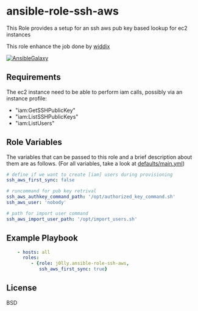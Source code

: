 ansible-role-ssh-aws
=========

This Role provides a setup for an ssh aws pub key based lookup for ec2 instances

This role enhance the job done by [widdix](https://github.com/widdix/aws-ec2-ssh)

[![AnsibleGalaxy](https://img.shields.io/ansible/role/466.svg)](https://galaxy.ansible.com/j0lly/ansible-role-ssh-aws/)

Requirements
------------

The ec2 instance need to be able to perform iam calls, possibly via an instance profile:
 - "iam:GetSSHPublicKey"
 - "iam:ListSSHPublicKeys"
 - "iam:ListUsers"


Role Variables
--------------

The variables that can be passed to this role and a brief description about
them are as follows. (For all variables, take a look at [defaults/main.yml](defaults/main.yml))

```yaml
# define if we want to create [iam] users during provisioning
ssh_aws_first_sync: false

# runcommand for pub key retrival
ssh_aws_authkey_command_path: '/opt/authorized_key_command.sh'
ssh_aws_user: 'nobody'

# path for import user command
ssh_aws_import_user_path: '/opt/import_users.sh'
```

Example Playbook
----------------

```yaml
    - hosts: all
      roles:
         - {role: j0lly.ansible-role-ssh-aws,
            ssh_aws_first_sync: true}
```

License
-------

BSD
